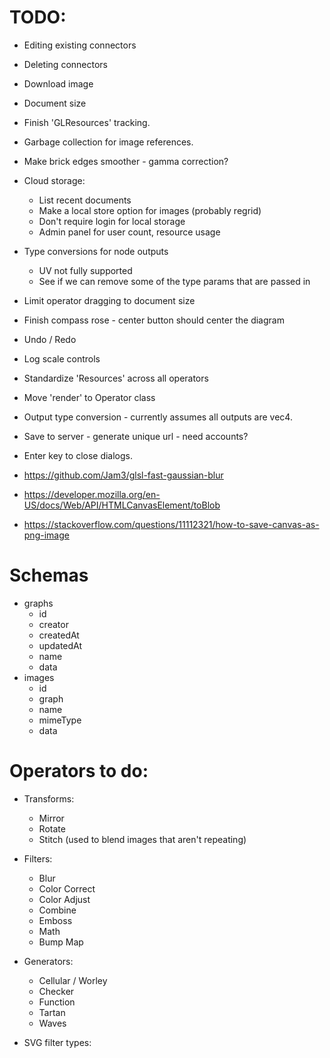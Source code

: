 # TODO:

* Editing existing connectors
* Deleting connectors
* Download image
* Document size
* Finish 'GLResources' tracking.
* Garbage collection for image references.
* Make brick edges smoother - gamma correction?
* Cloud storage:
  * List recent documents
  * Make a local store option for images (probably regrid)
  * Don't require login for local storage
  * Admin panel for user count, resource usage
* Type conversions for node outputs
  * UV not fully supported
  * See if we can remove some of the type params that are passed in
* Limit operator dragging to document size
* Finish compass rose - center button should center the diagram
* Undo / Redo
* Log scale controls
* Standardize 'Resources' across all operators
* Move 'render' to Operator class
* Output type conversion - currently assumes all outputs are vec4.
* Save to server - generate unique url - need accounts?
* Enter key to close dialogs.

* https://github.com/Jam3/glsl-fast-gaussian-blur
* https://developer.mozilla.org/en-US/docs/Web/API/HTMLCanvasElement/toBlob
* https://stackoverflow.com/questions/11112321/how-to-save-canvas-as-png-image

# Schemas
  * graphs
    * id
    * creator
    * createdAt
    * updatedAt
    * name
    * data
  * images
    * id
    * graph
    * name
    * mimeType
    * data

# Operators to do:
  * Transforms:
    * Mirror
    * Rotate
    * Stitch (used to blend images that aren't repeating)
  * Filters:
    * Blur
    * Color Correct
    * Color Adjust
    * Combine
    * Emboss
    * Math
    * Bump Map
  * Generators:
    * Cellular / Worley
    * Checker
    * Function
    * Tartan
    * Waves

  * SVG filter types:
    <feColorMatrix>
    <feComponentTransfer>
    <feComposite>
    <feConvolveMatrix>
    <feDisplacementMap>
    <feImage>
    <feMerge>
    <feMorphology>
    <feOffset>
    <feTurbulence>

